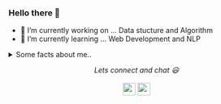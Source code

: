 ### Hello there 👋

<!--
**shikharmaxx/shikharmaxx** is a ✨ _special_ ✨ repository because its `README.md` (this file) appears on your GitHub profile.
-->


- 🔭 I’m currently working on ... Data stucture and Algorithm 
- 🌱 I’m currently learning ... Web Development and NLP


<details>
  <summary>Some facts about me..</summary>
  <ul>
    <li>I love video games 🎮 and play them in my spare time with friends.</li>
    <li>Music 🎶 is the only thing keeping me sane during this quarantine.</li>
    <li>My favourites 💛: </li>
       <ul>
         <li><b>Tv series</b> : The Office </li>
         <li><b>Anime</b> : Jojo's Bizzare Adventure </li>
         <li><b>Music Artist</b> : Khalid and Sabrina Carpenter</li>
         <li><b>Video Game</b> : God of War and Grand theft Auto</li>
       </ul>
</details>

<p align="center">
<!--<a href="https://twitter.com/USER"><img src="https://img.shields.io/badge/twitter-%231DA1F2.svg?&style=for-the-badge&logo=twitter&logoColor=white" height=25></a> 
<a href="https://medium.com/USER"><img src="https://img.shields.io/badge/medium-%2312100E.svg?&style=for-the-badge&logo=medium&logoColor=white" height=25></a> 
--> 
  <i>Lets connect and chat 😃</i>
  <br>
  <br>
<a href="https://dev.to/shikharmaxx"><img src="https://img.shields.io/badge/DEV.TO-%230A0A0A.svg?&style=for-the-badge&logo=dev-dot-to&logoColor=white" height=25></a>
<a href="https://linkedin.com/in/shikharmalik/"><img src="https://img.shields.io/badge/-Linkedin-blue?&style=for-the-badge&logo=linkedin&logoColor=white" height=25></a>
</p>
